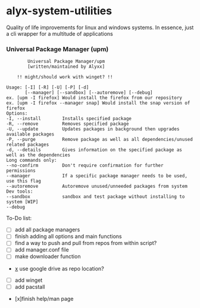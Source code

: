 # alyx-system-utilities
Quality of life improvements for linux and windows systems. In essence, just a cli wrapper for a multitude of applications

### Universal Package Manager (upm)
```
        Universal Package Manager/upm     
        [written/maintained by Alyxx]
        
    !! might/should work with winget? !!

Usage: [-I] [-R] [-U] [-P] [-d]
       [--manager] [--sandbox] [--autoremove] [--debug]
ex. [upm -I firefox] Would install the firefox from our repository
ex. [upm -I firefox --manager snap] Would install the snap version of firefox
Options:
-I, --install        Installs specified package
-R, --remove         Removes specified package
-U, --update         Updates packages in background then upgrades available packages
-P, --purge          Remove package as well as all dependencies/unused related packages
-d, --details        Gives information on the specified package as well as the dependencies
Long commands only:
--no-confirm         Don't require confirmation for further permissions
--manager            If a specific package manager needs to be used, use this flag
--autoremove         Autoremove unused/unneeded packages from system
Dev tools:
--sandbox            sandbox and test package without installing to system [WIP]
--debug
```

To-Do list:
- [ ] add all package managers
- [ ] finish adding all options and main functions
- [ ] find a way to push and pull from repos from within script?
- [ ] add manager.conf file
- [ ] make downloader function
- [x](nope) use google drive as repo location?
- [ ] add winget
- [ ] add pacstall
- [x]finish help/man page

